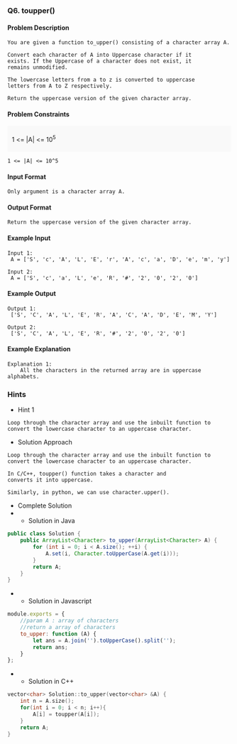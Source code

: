 ### Q6. toupper()
#### Problem Description
```text
You are given a function to_upper() consisting of a character array A.

Convert each character of A into Uppercase character if it 
exists. If the Uppercase of a character does not exist, it 
remains unmodified.

The lowercase letters from a to z is converted to uppercase 
letters from A to Z respectively.

Return the uppercase version of the given character array.
```
#### Problem Constraints
<div style="background-color: #f9f9f9; padding: 5px 10px;">
    <p>1 &lt;= |A| &lt;= 10<sup>5</sup></p>
</div>

```text
1 <= |A| <= 10^5
```
#### Input Format
```text
Only argument is a character array A.
```
#### Output Format
```text
Return the uppercase version of the given character array.
```
#### Example Input
```text
Input 1:
 A = ['S', 'c', 'A', 'L', 'E', 'r', 'A', 'c', 'a', 'D', 'e', 'm', 'y']

Input 2:
 A = ['S', 'c', 'a', 'L', 'e', 'R', '#', '2', '0', '2', '0']
```
#### Example Output
```text
Output 1:
 ['S', 'C', 'A', 'L', 'E', 'R', 'A', 'C', 'A', 'D', 'E', 'M', 'Y']

Output 2:
 ['S', 'C', 'A', 'L', 'E', 'R', '#', '2', '0', '2', '0']
```
#### Example Explanation
```text
Explanation 1:
    All the characters in the returned array are in uppercase alphabets.
```
### Hints
* Hint 1
```text
Loop through the character array and use the inbuilt function to 
convert the lowercase character to an uppercase character.
```
* Solution Approach
```text
Loop through the character array and use the inbuilt function to 
convert the lowercase character to an uppercase character.

In C/C++, toupper() function takes a character and 
converts it into uppercase.

Similarly, in python, we can use character.upper().
```
* Complete Solution
* * Solution in Java
```java
public class Solution {
    public ArrayList<Character> to_upper(ArrayList<Character> A) {
        for (int i = 0; i < A.size(); ++i) {
            A.set(i, Character.toUpperCase(A.get(i)));
        }
        return A;
    }
}
```
* * Solution in Javascript
```javascript
module.exports = {
    //param A : array of characters
    //return a array of characters
    to_upper: function (A) {
        let ans = A.join('').toUpperCase().split('');
        return ans;
    }
};
```
* * Solution in C++
```cpp
vector<char> Solution::to_upper(vector<char> &A) {
    int n = A.size();
    for(int i = 0; i < n; i++){
        A[i] = toupper(A[i]);
    }
    return A;
}
```

